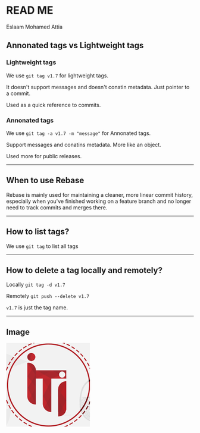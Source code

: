 # READ ME
Eslaam Mohamed Attia

## Annonated tags vs Lightweight tags
### Lightweight tags
We use `git tag v1.7` for lightweight tags.

It doesn't support messages and doesn't conatin metadata. Just pointer to a commit. 

Used as a quick reference to commits.

### Annonated tags
We use `git tag -a v1.7 -m "message"` for Annonated tags.

Support messages and conatins metadata. More like an object.

Used more for public releases.

---------------------------------------------

## When to use Rebase
Rebase is mainly used for maintaining a cleaner, more linear commit history, especially when you've finished working on a feature branch and no longer need to track commits and merges there.

---------------------------------------------


## How to list tags?
We use `git tag` to list all tags

---------------------------------------------


## How to delete a tag locally and remotely?
Locally `git tag -d v1.7`

Remotely `git push --delete v1.7`

`v1.7` is just the tag name.

---------------------------------------------


## Image
![Alt text](image.png)